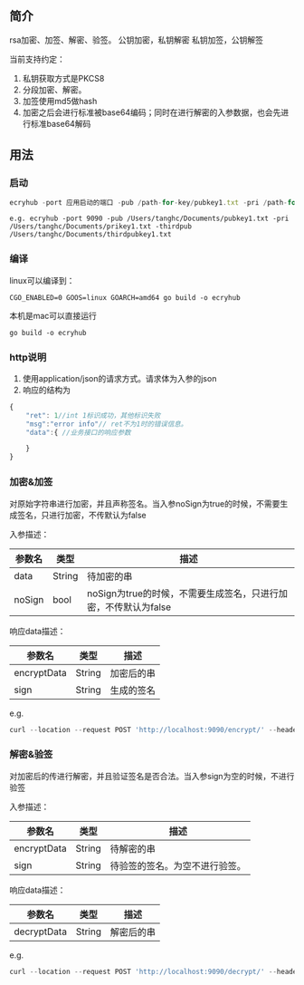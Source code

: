 ## 简介
rsa加密、加签、解密、验签。
公钥加密，私钥解密
私钥加签，公钥解签

当前支持约定：
1. 私钥获取方式是PKCS8
2. 分段加密、解密。
3. 加签使用md5做hash
4. 加密之后会进行标准被base64编码；同时在进行解密的入参数据，也会先进行标准base64解码

## 用法
### 启动
```javascript
ecryhub -port 应用启动的端口 -pub /path-for-key/pubkey1.txt -pri /path-for-key/prikey1.txt -thirdpub /path-for-key/thirdpubkey1.txt
```
```
e.g. ecryhub -port 9090 -pub /Users/tanghc/Documents/pubkey1.txt -pri /Users/tanghc/Documents/prikey1.txt -thirdpub /Users/tanghc/Documents/thirdpubkey1.txt
```

### 编译
linux可以编译到：
```
CGO_ENABLED=0 GOOS=linux GOARCH=amd64 go build -o ecryhub
```
本机是mac可以直接运行
```
go build -o ecryhub
```
### http说明
1. 使用application/json的请求方式。请求体为入参的json
2. 响应的结构为
```javascript
{
    "ret": 1//int 1标识成功，其他标识失败
    "msg":"error info"// ret不为1时的错误信息。
    "data":{ //业务接口的响应参数

    }
}
```


### 加密&加签

对原始字符串进行加密，并且声称签名。当入参noSign为true的时候，不需要生成签名，只进行加密，不传默认为false

入参描述：

| 参数名 | 类型   | 描述                                                         |
| ------ | ------ | ------------------------------------------------------------ |
| data   | String | 待加密的串                                                   |
| noSign | bool   | noSign为true的时候，不需要生成签名，只进行加密，不传默认为false |

响应data描述：

| 参数名      | 类型   | 描述       |
| ----------- | ------ | ---------- |
| encryptData | String | 加密后的串 |
| sign        | String | 生成的签名 |



e.g.

```javascript
curl --location --request POST 'http://localhost:9090/encrypt/' --header 'Content-Type: application/json' --data-raw '{"data":"{\"phone\":\"17610911021\",\"voucherStatus\":\"WY\",\"channel\":\"C24\",\"provinceCode\":\"41\",\"readLine\":0,\"dataNum\":10,\"searchCondition\":0}","noSign":true}' 
```



### 解密&验签

对加密后的传进行解密，并且验证签名是否合法。当入参sign为空的时候，不进行验签

入参描述：

| 参数名      | 类型   | 描述                           |
| ----------- | ------ | ------------------------------ |
| encryptData | String | 待解密的串                     |
| sign        | String | 待验签的签名。为空不进行验签。 |

响应data描述：

| 参数名      | 类型   | 描述       |
| ----------- | ------ | ---------- |
| decryptData | String | 解密后的串 |



e.g.

```javascript
curl --location --request POST 'http://localhost:9090/decrypt/' --header 'Content-Type: application/json' --data-raw '{"sign":"QE4S2t26Fgd6hEDqDW88w4CtmEXFdHQoAaAbeFtjmeD17AjQnwtjw0JWNhl3VidccXvc5cyDYmTwufG64FZuyHR6wWQiMck8Q8Iy/NMVUtFQZUhDMPCg6anK6ACQgMz/FiIu+vyrsGVgyu9OJZDk1FtY+AHdKRmYHqCvxaPXjmc=","encryptData":"Qu/d9A329yqTaDfPAEJek/xMutC3jO07wonL/BZsRw9EZiBm3i7gYvXcPUx7kJQTTabJvyybCIjAi9qjgE81VJuwbSwcdsgNakllyYrqDz0gAGPv5hkz5Sk8Idi9wj9wkCBX2RK77pANU5H3j1URA6UjhJnZE0Wlo6WZl6Qwxyo="}' 
```



